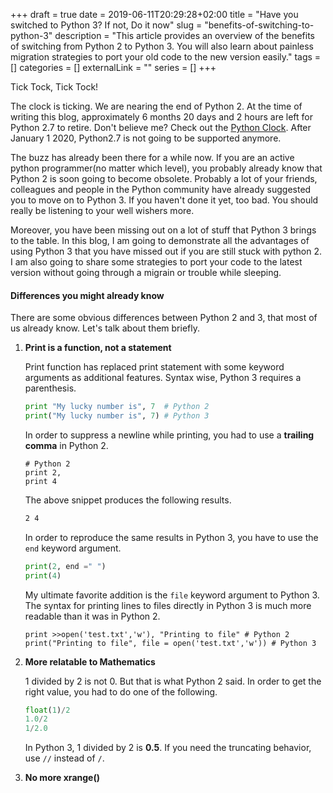 +++ 
draft = true
date = 2019-06-11T20:29:28+02:00
title = "Have you switched to Python 3? If not, Do it now"
slug = "benefits-of-switching-to-python-3" 
description = "This article provides an overview of the benefits of switching from Python 2 to Python 3. You will also learn about painless migration strategies to port your old code to the new version easily."
tags = []
categories = []
externalLink = ""
series = []
+++

Tick Tock, Tick Tock!

The clock is ticking. We are nearing the end of Python 2. At the time of writing this blog, approximately 6 months 20 days and 2 hours are left for Python 2.7 to retire. Don't believe me? Check out the [Python Clock](https://pythonclock.org/). After January 1 2020, Python2.7 is not going to be supported anymore.

The buzz has already been there for a while now. If you are an active python programmer(no matter which level), you probably already know that Python 2 is soon going to become obsolete. Probably a lot of your friends, colleagues and people in the Python community have already suggested you to move on to Python 3. If you haven't done it yet, too bad. You should really be listening to your well wishers more. 

Moreover, you have been missing out on a lot of stuff that Python 3 brings to the table. In this blog, I am going to demonstrate all the advantages of using Python 3 that you have missed out if you are still stuck with python 2. I am also going to share some strategies to port your code to the latest version without going through a migrain or trouble while sleeping.

#### Differences you might already know

There are some obvious differences between Python 2 and 3, that most of us already know. Let's talk about them briefly.

1.  **Print is a function, not a statement**

    Print function has replaced print statement with some keyword arguments as additional features.
    Syntax wise, Python 3 requires a parenthesis.
    ```python 
    print "My lucky number is", 7  # Python 2
    print("My lucky number is", 7) # Python 3
    ```

    In order to suppress a newline while printing, you had to use a **trailing comma** in Python 2.
    ```python2
    # Python 2 
    print 2,
    print 4
    ```
    The above snippet produces the following results.
    ```bash 
    2 4
    ```
    In order to reproduce the same results in Python 3, you have to use the `end` keyword argument.
    ```python 
    print(2, end =" ")
    print(4)
    ```
    
    My ultimate favorite addition is the `file` keyword argument to Python 3. The syntax for printing lines to files directly in Python 3 is much more readable than it was in Python 2.

    ```python3
    print >>open('test.txt','w'), "Printing to file" # Python 2
    print("Printing to file", file = open('test.txt','w')) # Python 3
    ```
                                
    
2.  **More relatable to Mathematics**

    1 divided by 2 is not 0. But that is what Python 2 said. In order to get the right value, you had to do one of the following.
    ```python  
    float(1)/2
    1.0/2
    1/2.0
    ```

    In Python 3, 1 divided by 2 is **0.5**. If you need the truncating behavior, use `//` instead of `/`.  

3.  **No more xrange()**



